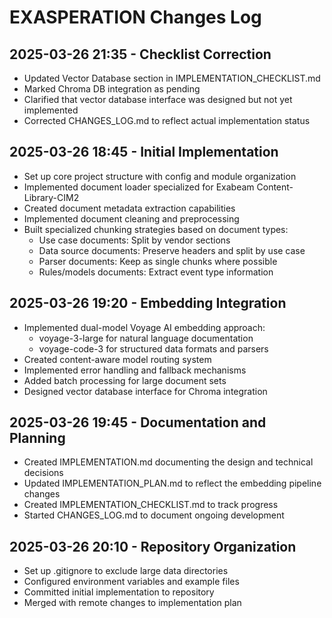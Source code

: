 # EXASPERATION Changes Log

## 2025-03-26 21:35 - Checklist Correction
- Updated Vector Database section in IMPLEMENTATION_CHECKLIST.md
- Marked Chroma DB integration as pending
- Clarified that vector database interface was designed but not yet implemented
- Corrected CHANGES_LOG.md to reflect actual implementation status

## 2025-03-26 18:45 - Initial Implementation
- Set up core project structure with config and module organization
- Implemented document loader specialized for Exabeam Content-Library-CIM2
- Created document metadata extraction capabilities
- Implemented document cleaning and preprocessing
- Built specialized chunking strategies based on document types:
  - Use case documents: Split by vendor sections
  - Data source documents: Preserve headers and split by use case
  - Parser documents: Keep as single chunks where possible
  - Rules/models documents: Extract event type information

## 2025-03-26 19:20 - Embedding Integration
- Implemented dual-model Voyage AI embedding approach:
  - voyage-3-large for natural language documentation
  - voyage-code-3 for structured data formats and parsers
- Created content-aware model routing system
- Implemented error handling and fallback mechanisms
- Added batch processing for large document sets
- Designed vector database interface for Chroma integration

## 2025-03-26 19:45 - Documentation and Planning
- Created IMPLEMENTATION.md documenting the design and technical decisions
- Updated IMPLEMENTATION_PLAN.md to reflect the embedding pipeline changes
- Created IMPLEMENTATION_CHECKLIST.md to track progress
- Started CHANGES_LOG.md to document ongoing development

## 2025-03-26 20:10 - Repository Organization
- Set up .gitignore to exclude large data directories
- Configured environment variables and example files
- Committed initial implementation to repository
- Merged with remote changes to implementation plan